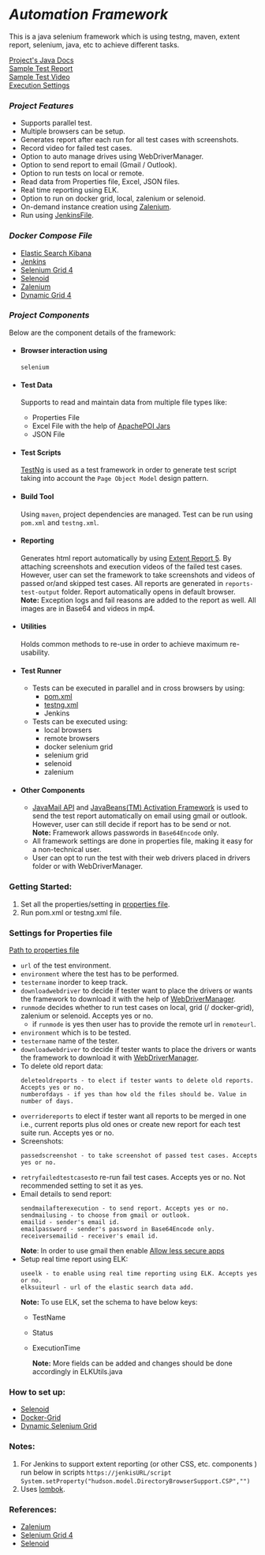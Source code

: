 # _Automation Framework_

This is a java selenium framework which is using testng, maven, extent report, selenium, java, etc to achieve different tasks.

[Project's Java Docs](java-doc)   
[Sample Test Report](framework-generate-sample-report/ExecutionReport.html)   
[Sample Test Video](framework-generate-sample-report)   
[Execution Settings](src/test/resources/config/Config.properties)

### _Project Features_
- Supports parallel test.   
- Multiple browsers can be setup.
- Generates report after each run for all test cases with screenshots.
- Record video for failed test cases.
- Option to auto manage drives using WebDriverManager.
- Option to send report to email (Gmail / Outlook).
- Option to run tests on local or remote.
- Read data from Properties file, Excel, JSON files.
- Real time reporting using ELK.
- Option to run on docker grid, local, zalenium or selenoid.
- On-demand instance creation using [Zalenium](https://opensource.zalando.com/zalenium/).
- Run using [JenkinsFile](src/test/resources/Jenkins/Jenkinsfile).

### _Docker Compose File_
- [Elastic Search Kibana](src/test/resources/docker/docker-compose-elastic-search-kibana.yml)
- [Jenkins](src/test/resources/docker/docker-compose-jenkins.yml)
- [Selenium Grid 4](src/test/resources/docker/docker-compose-selenium-grid.yml)
- [Selenoid](src/test/resources/docker/Selenoid/docker-compose-selenoid.yml)
- [Zalenium](src/test/resources/docker/docker-compose-zalenium.yml)
- [Dynamic Grid 4](src/test/resources/docker/Dynamic%20Selenium%20Grid/docker-compose-dynamic-grid.yml)

### _Project Components_
Below are the component details of the framework:

- #### Browser interaction using
    `selenium`

- #### Test Data
    Supports to read and maintain data from multiple file types like:
    -  Properties File
    -  Excel File with the help of [ApachePOI Jars](https://mvnrepository.com/artifact/org.apache.poi/poi/)
    -  JSON File

-   #### Test Scripts
    [TestNg](https://mvnrepository.com/artifact/org.testng/testng/) is used as a test framework in order to generate test script taking into account   the `Page Object Model` design pattern.

-   #### Build Tool
    Using `maven`, project dependencies are managed. Test can be run using `pom.xml` and `testng.xml`.

-   #### Reporting
    Generates html report automatically by using [Extent Report 5](https://www.extentreports.com/docs/versions/5/java/index.html).
    By attaching screenshots and execution videos of the failed test cases.<br/>
    However, user can set the framework to take screenshots and videos of passed or/and skipped test cases. All reports are generated in `reports-test-output` folder. Report automatically opens in default browser.     
    **Note:** Exception logs and fail reasons are added to the report as well. All images are in Base64 and videos in mp4.

-   #### Utilities
    Holds common methods to re-use in order to achieve maximum re-usability.

-   #### Test Runner
    -   Tests can be executed in parallel and in cross browsers by using:
        - [pom.xml](pom.xml)
        - [testng.xml](testng.xml)
        - Jenkins
    -   Tests can be executed using:
        - local browsers
        - remote browsers
        - docker selenium grid
        - selenium grid
        - selenoid
        - zalenium
    

-   #### Other Components
    - [JavaMail API](https://mvnrepository.com/artifact/com.sun.mail/javax.mail) and [JavaBeans(TM) Activation Framework](https://mvnrepository.com/artifact/javax.activation/activation) is used to send the test report automatically on email using gmail or outlook. However, user can still decide if report has to be send or not.<br/>
      **Note:** Framework allows passwords in `Base64Encode` only.
    - All framework settings are done in properties file, making it easy for a non-technical user.
    - User can opt to run the test with their web drivers placed in drivers folder or with WebDriverManager.


### Getting Started:
1. Set all the properties/setting in [properties file](src/test/resources/config/Config.properties).
2. Run pom.xml or testng.xml file.

### Settings for Properties file
[Path to properties file](src/test/resources/config/Config.properties)

-   `url` of the test environment.
-   `environment` where the test has to be performed.
-   `testername` inorder to keep track.
-   `downloadwebdriver` to decide if tester want to place the drivers or wants the framework to download it with the help of [WebDriverManager](https://mvnrepository.com/artifact/io.github.bonigarcia/webdrivermanager).
-	`runmode` decides whether to run test cases on local, grid (/ docker-grid), zalenium or selenoid. Accepts yes or no.
     -  if `runmode` is yes then user has to provide the remote url in `remoteurl`.
-   `environment` which is to be tested.
-   `testername` name of the tester.
-   `downloadwebdriver` to decide if tester wants to place the drivers or wants the framework to download it with [WebDriverManager](https://mvnrepository.com/artifact/io.github.bonigarcia/webdrivermanager).
-   To delete old report data:
    ```
    deleteoldreports - to elect if tester wants to delete old reports. Accepts yes or no.
    numberofdays - if yes than how old the files should be. Value in number of days.
    ```   
-   `overridereports` to elect if tester want all reports to be merged in one i.e., current reports plus old ones or create new report for each test suite run. Accepts yes or no.
-   Screenshots:
    ```
    passedscreenshot - to take screenshot of passed test cases. Accepts yes or no.
    ```
-   `retryfailedtestcases`to re-run fail test cases. Accepts yes or no. Not recommended setting to set it as yes.
-   Email details to send report:
    ```
    sendmailafterexecution - to send report. Accepts yes or no.
    sendmailusing - to choose from gmail or outlook.
    emailid - sender's email id.
    emailpassword - sender's password in Base64Encode only.
    receiversemailid - receiver's email id.
    ```   
    **Note**: In order to use gmail then enable [Allow less secure apps](https://myaccount.google.com/lesssecureapps?pli=1&rapt=AEjHL4M-tPfEQqsOBVtOWL9wQTcuoh6uNQC7kNHqA1IgKKctttT5U20uTAcW3mpM7VQfCoTrdrwVnEpKLMfkCsRkGPUziWpq5A)
-   Setup real time report using ELK:   
    ```
    useelk - to enable using real time reporting using ELK. Accepts yes or no.
    elksuiteurl - url of the elastic search data add.
    ```
    **Note:** To use ELK, set the schema to have below keys:
    -   TestName
    -   Status
    -   ExecutionTime
        
        **Note:** More fields can be added and changes should be done accordingly in ELKUtils.java

### How to set up:
- [Selenoid](SetupReadMe/Selenoid.md)  
- [Docker-Grid](SetupReadMe/Docker-Selenium-Grid.md)   
- [Dynamic Selenium Grid](SetupReadMe/Dynamic-Selenium-Grid.md)

### Notes:
1.	For Jenkins to support extent reporting (or other CSS, etc. components ) run below in scripts `https://jenkisURL/script`
      `System.setProperty("hudson.model.DirectoryBrowserSupport.CSP","")`	
2. Uses [lombok](https://www.baeldung.com/lombok-ide).

### References:
- [Zalenium](https://opensource.zalando.com/zalenium/)
- [Selenium Grid 4](https://github.com/SeleniumHQ/docker-selenium)
- [Selenoid](https://github.com/aerokube/selenoid)